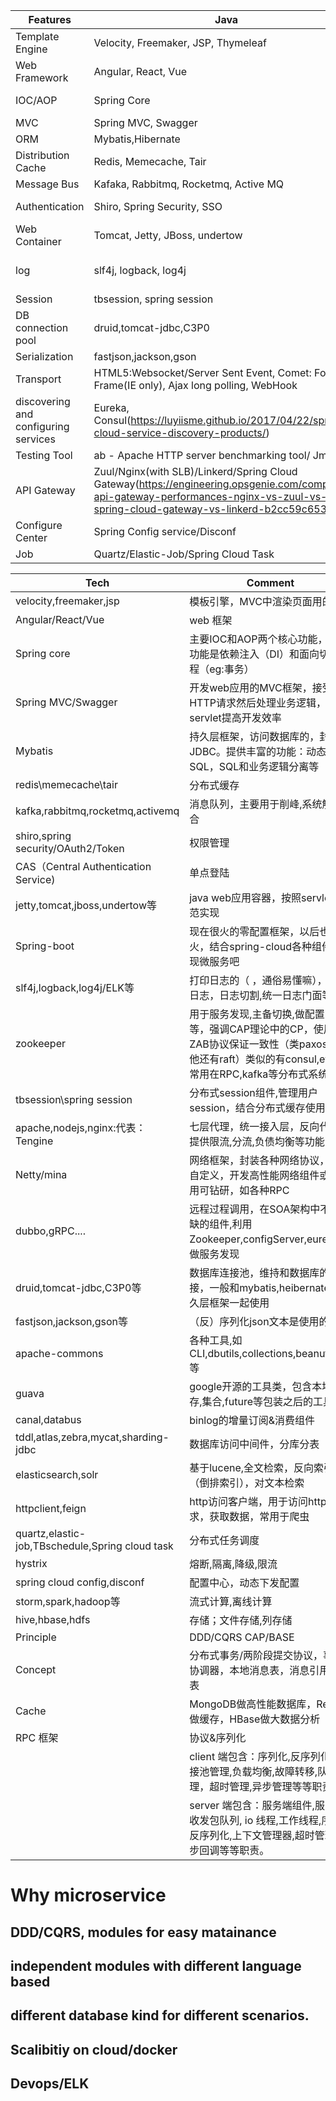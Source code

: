 
| Features | Java | NET |
| -- | -- |--|
|Template Engine| Velocity, Freemaker, JSP, Thymeleaf | Razor 
|Web Framework| Angular, React, Vue|
|IOC/AOP| Spring Core | Enterprise Libraries 
|MVC| Spring MVC, Swagger | Asp.NET MVC 
|ORM| Mybatis,Hibernate | EntityFramework 
|Distribution Cache| Redis, Memecache, Tair |
|Message Bus| Kafaka, Rabbitmq, Rocketmq, Active MQ| SignalR
|Authentication| Shiro, Spring Security, SSO| Identity, Principle
|Web Container| Tomcat, Jetty, JBoss, undertow|IIS
|log| slf4j, logback, log4j| Enterprise Libraries, log4net
|Session| tbsession, spring session| 
|DB connection pool| druid,tomcat-jdbc,C3P0 | 
|Serialization| fastjson,jackson,gson | Json.NET
|Transport| HTML5:Websocket/Server Sent Event, Comet: Forever Frame(IE only), Ajax long polling, WebHook|
|discovering and configuring services| Eureka, Consul(https://luyiisme.github.io/2017/04/22/spring-cloud-service-discovery-products/) 
|Testing Tool| ab - Apache HTTP server benchmarking tool/ Jmeter
|API Gateway| Zuul/Nginx(with SLB)/Linkerd/Spring Cloud Gateway(https://engineering.opsgenie.com/comparing-api-gateway-performances-nginx-vs-zuul-vs-spring-cloud-gateway-vs-linkerd-b2cc59c65369)
|Configure Center| Spring Config service/Disconf|
|Job| Quartz/Elastic-Job/Spring Cloud Task


| Tech| Comment |
| -- | -- |
|velocity,freemaker,jsp|模板引擎，MVC中渲染页面用的
|Angular/React/Vue| web 框架 
|Spring core|主要IOC和AOP两个核心功能，主要功能是依赖注入（DI）和面向切面编程（eg:事务）
|Spring MVC/Swagger|开发web应用的MVC框架，接受HTTP请求然后处理业务逻辑，封装servlet提高开发效率
|Mybatis|持久层框架，访问数据库的，封装JDBC。提供丰富的功能：动态SQL，SQL和业务逻辑分离等
|redis\memecache\tair|分布式缓存
|kafka,rabbitmq,rocketmq,activemq|消息队列，主要用于削峰,系统解耦合
|shiro,spring security/OAuth2/Token|权限管理
|CAS（Central Authentication Service)|单点登陆
|jetty,tomcat,jboss,undertow等|java web应用容器，按照servlet规范实现
|Spring-boot|现在很火的零配置框架，以后也会很火，结合spring-cloud各种组件实现微服务吧
|slf4j,logback,log4j/ELK等|打印日志的（ ，通俗易懂嘛），异步日志，日志切割,统一日志门面等
|zookeeper|用于服务发现,主备切换,做配置中心等，强调CAP理论中的CP，使用ZAB协议保证一致性（类paxos，其他还有raft）类似的有consul,etcd，常用在RPC,kafka等分布式系统
|tbsession\spring session|分布式session组件,管理用户session，结合分布式缓存使用
|apache,nodejs,nginx:代表：Tengine|七层代理，统一接入层，反向代理，提供限流,分流,负债均衡等功能
|Netty/mina|网络框架，封装各种网络协议，也可自定义，开发高性能网络组件或者应用可钻研，如各种RPC
|dubbo,gRPC....|远程过程调用，在SOA架构中不可或缺的组件,利用Zookeeper,configServer,eureka等做服务发现
|druid,tomcat-jdbc,C3P0等|数据库连接池，维持和数据库的连接，一般和mybatis,heibernate等持久层框架一起使用
|fastjson,jackson,gson等|（反）序列化json文本是使用的
|apache-commons|各种工具,如CLI,dbutils,collections,beanutils,IO等|
| guava | google开源的工具类，包含本地缓存,集合,future等包装之后的工具|
|canal,databus | binlog的增量订阅&消费组件
|tddl,atlas,zebra,mycat,sharding-jdbc|数据库访问中间件，分库分表
|elasticsearch,solr|基于lucene,全文检索，反向索引（倒排索引），对文本检索
|httpclient,feign|http访问客户端，用于访问http请求，获取数据，常用于爬虫
|quartz,elastic-job,TBschedule,Spring cloud task|分布式任务调度
|hystrix|熔断,隔离,降级,限流
|spring cloud config,disconf|配置中心，动态下发配置
|storm,spark,hadoop等|流式计算,离线计算
|hive,hbase,hdfs|存储；文件存储,列存储
|Principle |DDD/CQRS      CAP/BASE
|Concept| 分布式事务/两阶段提交协议，事务协调器，本地消息表，消息引用状态表
|Cache | MongoDB做高性能数据库，Redis做缓存，HBase做大数据分析
|RPC 框架| 协议&序列化
| |client 端包含：序列化,反序列化,连接池管理,负载均衡,故障转移,队列管理，超时管理,异步管理等等职责。
| |server 端包含：服务端组件,服务端收发包队列, io 线程,工作线程,序列化反序列化,上下文管理器,超时管理,异步回调等等职责。



# Why microservice
## DDD/CQRS, modules for easy matainance
## independent modules with different language based
## different database kind for different scenarios.
## Scalibitiy on cloud/docker
## Devops/ELK
